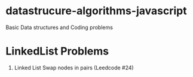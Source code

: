 # datastrucure-algorithms-javascript
Basic Data structures and Coding problems

# LinkedList Problems
1. Linked List Swap nodes in pairs (Leedcode #24)
